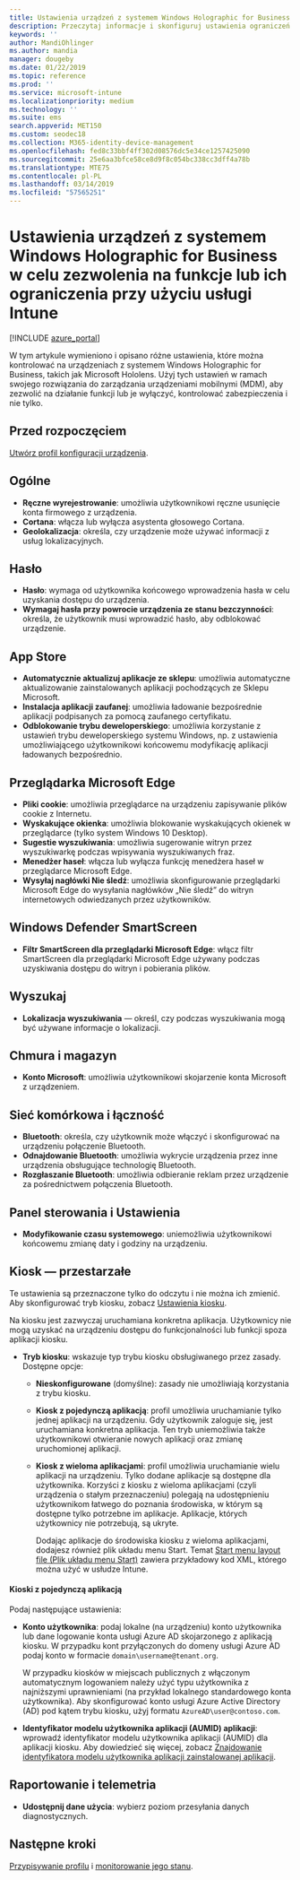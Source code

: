 ```yaml
---
title: Ustawienia urządzeń z systemem Windows Holographic for Business — Microsoft Intune — Azure | Microsoft Docs
description: Przeczytaj informacje i skonfiguruj ustawienia ograniczeń urządzeń w usłudze Microsoft Intune dla systemu Windows Holographic for Business, w tym wyrejestrowanie, geolokalizację, hasła, instalowanie aplikacji ze sklepu z aplikacjami, pliki cookie i menu podręczne w programie Microsoft Edge, usługę Windows Defender, wyszukiwanie, chmurę i magazyn, łączność Bluetooth, czas systemowy oraz dane użycia na platformie Azure.
keywords: ''
author: MandiOhlinger
ms.author: mandia
manager: dougeby
ms.date: 01/22/2019
ms.topic: reference
ms.prod: ''
ms.service: microsoft-intune
ms.localizationpriority: medium
ms.technology: ''
ms.suite: ems
search.appverid: MET150
ms.custom: seodec18
ms.collection: M365-identity-device-management
ms.openlocfilehash: fed8c33bbf4ff302d08576dc5e34ce1257425090
ms.sourcegitcommit: 25e6aa3bfce58ce8d9f8c054bc338cc3dff4a78b
ms.translationtype: MTE75
ms.contentlocale: pl-PL
ms.lasthandoff: 03/14/2019
ms.locfileid: "57565251"
---
```

# <a name="windows-holographic-for-business-device-settings-to-allow-or-restrict-features-using-intune"></a>Ustawienia urządzeń z systemem Windows Holographic for Business w celu zezwolenia na funkcje lub ich ograniczenia przy użyciu usługi Intune

[!INCLUDE [azure_portal](./includes/azure_portal.md)]

W tym artykule wymieniono i opisano różne ustawienia, które można kontrolować na urządzeniach z systemem Windows Holographic for Business, takich jak Microsoft Hololens. Użyj tych ustawień w ramach swojego rozwiązania do zarządzania urządzeniami mobilnymi (MDM), aby zezwolić na działanie funkcji lub je wyłączyć, kontrolować zabezpieczenia i nie tylko.

## <a name="before-you-begin"></a>Przed rozpoczęciem

[Utwórz profil konfiguracji urządzenia](device-restrictions-configure.md#create-the-profile).

## <a name="general"></a>Ogólne

- **Ręczne wyrejestrowanie**: umożliwia użytkownikowi ręczne usunięcie konta firmowego z urządzenia.
- **Cortana**: włącza lub wyłącza asystenta głosowego Cortana.
- **Geolokalizacja**: określa, czy urządzenie może używać informacji z usług lokalizacyjnych.

## <a name="password"></a>Hasło

- **Hasło**: wymaga od użytkownika końcowego wprowadzenia hasła w celu uzyskania dostępu do urządzenia.
- **Wymagaj hasła przy powrocie urządzenia ze stanu bezczynności**: określa, że użytkownik musi wprowadzić hasło, aby odblokować urządzenie.

## <a name="app-store"></a>App Store

- **Automatycznie aktualizuj aplikacje ze sklepu**: umożliwia automatyczne aktualizowanie zainstalowanych aplikacji pochodzących ze Sklepu Microsoft.
- **Instalacja aplikacji zaufanej**: umożliwia ładowanie bezpośrednie aplikacji podpisanych za pomocą zaufanego certyfikatu.
- **Odblokowanie trybu deweloperskiego**: umożliwia korzystanie z ustawień trybu deweloperskiego systemu Windows, np. z ustawienia umożliwiającego użytkownikowi końcowemu modyfikację aplikacji ładowanych bezpośrednio.

## <a name="microsoft-edge-browser"></a>Przeglądarka Microsoft Edge

- **Pliki cookie**: umożliwia przeglądarce na urządzeniu zapisywanie plików cookie z Internetu.
- **Wyskakujące okienka**: umożliwia blokowanie wyskakujących okienek w przeglądarce (tylko system Windows 10 Desktop).
- **Sugestie wyszukiwania**: umożliwia sugerowanie witryn przez wyszukiwarkę podczas wpisywania wyszukiwanych fraz.
- **Menedżer haseł**: włącza lub wyłącza funkcję menedżera haseł w przeglądarce Microsoft Edge.
- **Wysyłaj nagłówki Nie śledź**: umożliwia skonfigurowanie przeglądarki Microsoft Edge do wysyłania nagłówków „Nie śledź” do witryn internetowych odwiedzanych przez użytkowników.

## <a name="windows-defender-smart-screen"></a>Windows Defender SmartScreen

- **Filtr SmartScreen dla przeglądarki Microsoft Edge**: włącz filtr SmartScreen dla przeglądarki Microsoft Edge używany podczas uzyskiwania dostępu do witryn i pobierania plików.

## <a name="search"></a>Wyszukaj

- **Lokalizacja wyszukiwania** — określ, czy podczas wyszukiwania mogą być używane informacje o lokalizacji.

## <a name="cloud-and-storage"></a>Chmura i magazyn

- **Konto Microsoft**: umożliwia użytkownikowi skojarzenie konta Microsoft z urządzeniem.

## <a name="cellular-and-connectivity"></a>Sieć komórkowa i łączność

- **Bluetooth**: określa, czy użytkownik może włączyć i skonfigurować na urządzeniu połączenie Bluetooth.
- **Odnajdowanie Bluetooth**: umożliwia wykrycie urządzenia przez inne urządzenia obsługujące technologię Bluetooth.
- **Rozgłaszanie Bluetooth**: umożliwia odbieranie reklam przez urządzenie za pośrednictwem połączenia Bluetooth.

## <a name="control-panel-and-settings"></a>Panel sterowania i Ustawienia

- **Modyfikowanie czasu systemowego**: uniemożliwia użytkownikowi końcowemu zmianę daty i godziny na urządzeniu.

## <a name="kiosk---obsolete"></a>Kiosk — przestarzałe

Te ustawienia są przeznaczone tylko do odczytu i nie można ich zmienić. Aby skonfigurować tryb kiosku, zobacz [Ustawienia kiosku](kiosk-settings-holographic.md).

Na kiosku jest zazwyczaj uruchamiana konkretna aplikacja. Użytkownicy nie mogą uzyskać na urządzeniu dostępu do funkcjonalności lub funkcji spoza aplikacji kiosku.

- **Tryb kiosku**: wskazuje typ trybu kiosku obsługiwanego przez zasady. Dostępne opcje:

  - **Nieskonfigurowane** (domyślne): zasady nie umożliwiają korzystania z trybu kiosku. 
  - **Kiosk z pojedynczą aplikacją**: profil umożliwia uruchamianie tylko jednej aplikacji na urządzeniu. Gdy użytkownik zaloguje się, jest uruchamiana konkretna aplikacja. Ten tryb uniemożliwia także użytkownikowi otwieranie nowych aplikacji oraz zmianę uruchomionej aplikacji.
  - **Kiosk z wieloma aplikacjami**: profil umożliwia uruchamianie wielu aplikacji na urządzeniu. Tylko dodane aplikacje są dostępne dla użytkownika. Korzyści z kiosku z wieloma aplikacjami (czyli urządzenia o stałym przeznaczeniu) polegają na udostępnieniu użytkownikom łatwego do poznania środowiska, w którym są dostępne tylko potrzebne im aplikacje. Aplikacje, których użytkownicy nie potrzebują, są ukryte. 
  
    Dodając aplikacje do środowiska kiosku z wieloma aplikacjami, dodajesz również plik układu menu Start. Temat [Start menu layout file (Plik układu menu Start)](https://docs.microsoft.com/hololens/hololens-kiosk#start-layout-file-for-intune) zawiera przykładowy kod XML, którego można użyć w usłudze Intune. 

#### <a name="single-app-kiosks"></a>Kioski z pojedynczą aplikacją

Podaj następujące ustawienia:

- **Konto użytkownika**: podaj lokalne (na urządzeniu) konto użytkownika lub dane logowanie konta usługi Azure AD skojarzonego z aplikacją kiosku. W przypadku kont przyłączonych do domeny usługi Azure AD podaj konto w formacie `domain\username@tenant.org`. 

    W przypadku kiosków w miejscach publicznych z włączonym automatycznym logowaniem należy użyć typu użytkownika z najniższymi uprawnieniami (na przykład lokalnego standardowego konta użytkownika). Aby skonfigurować konto usługi Azure Active Directory (AD) pod kątem trybu kiosku, użyj formatu `AzureAD\user@contoso.com`.

- **Identyfikator modelu użytkownika aplikacji (AUMID) aplikacji**: wprowadź identyfikator modelu użytkownika aplikacji (AUMID) dla aplikacji kiosku. Aby dowiedzieć się więcej, zobacz [Znajdowanie identyfikatora modelu użytkownika aplikacji zainstalowanej aplikacji](https://docs.microsoft.com/windows-hardware/customize/enterprise/find-the-application-user-model-id-of-an-installed-app).

## <a name="reporting-and-telemetry"></a>Raportowanie i telemetria

- **Udostępnij dane użycia**: wybierz poziom przesyłania danych diagnostycznych.

## <a name="next-steps"></a>Następne kroki

[Przypisywanie profilu](device-profile-assign.md) i [monitorowanie jego stanu](device-profile-monitor.md).
